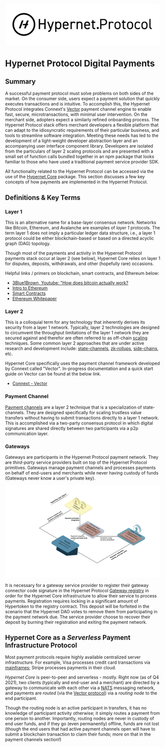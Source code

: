 <p align="center">
  <img src="/documentation/images/hypernet-protocol-black.svg" width="500">
</p>

# Hypernet Protocol Digital Payments

## Summary 

A successful payment protocol must solve problems on both sides of the market. On the consumer side, users expect a
payment solution that quickly executes transactions and is intuitive. To accomplish this, the Hypernet Protocol
integrates Connext's [Vector](https://github.com/connext/vector) payment channel engine to enable fast, secure, microtransactions,
with minimal user intervention. On the merchant side, adopters expect a similarly refined onboarding process. The
Hypernet Protocol stack offers merchant developers a flexible platform that can adapt to the idiosyncratic requirements
of their particular business, and tools to streamline software integration. Meeting these needs has led to the development of a 
light-weight developer abstraction layer and an accompanying user interface component library. Developers are isolated 
from the particulars of layer 2 scaling protocols and are presented with a small set of function calls bundled together in 
an npm package that looks familiar to those who have used a traditional payment service provider SDK.

All functionality related to the Hypernet Protocol can be accessed via the use of the [Hypernet Core](/packages/hypernet-core) package.
This section discusses a few key concepts of how payments are implemented in the Hypernet Protocol.

## Definitions & Key Terms

### **Layer 1**

This is an alternative name for a base-layer consensus network. Networks like Bitcoin, Ethereum, and Avalanche are examples of *layer 1* protocols. 
The term layer 1 does not imply a particular ledger data structure, i.e., a layer 1 protocol could be either blockchain-based or based on a 
directed acyclic graph (DAG) topology. 

Though most of the payments and activity in the Hypernet Protocol payments stack occur at layer 2 (see below), Hypernet Core relies on layer 1 for 
disputes, deposits, withdrawals, and other (hopefully rare) occasions.

Helpful links / primers on blockchain, smart contracts, and Ethereum below:

- [3Blue1Brown, Youtube: "How does bitcoin actually work?](https://www.youtube.com/watch?v=bBC-nXj3Ng4&t=3s)
- [Intro to Ethereum](https://ethereum.org/en/developers/docs/intro-to-ethereum/)
- [Smart Contracts](https://ethereum.org/en/developers/docs/smart-contracts/)
- [Ethereum Whitepaper](https://ethereum.org/en/whitepaper/)

### **Layer 2**

This is a colloquial term for any technology that inherently derives its security from a layer 1 network. Typically, layer 2 technologies are designed to circumvent
the throughput limitations of the layer 1 network they are secured against and therefor are often referred to as off-chain [scaling](https://ethereum.org/en/developers/docs/scaling/) 
techniques. Some common layer 2 approaches that are under active research and development include: [state-channels](https://ethereum.org/en/developers/docs/scaling/state-channels/), 
[zk-rollups](https://ethereum.org/en/developers/docs/scaling/layer-2-rollups/#zk-video), [side-chains](https://ethereum.org/en/developers/docs/scaling/sidechains/#top), etc.

Hypernet Core specifically uses the payment channel framework developed by Connext called "Vector". In-progress documentation and a quick start guide on 
Vector can be found at the below link.

- [Connext - Vector](https://github.com/connext/vector)

### **Payment Channel**

[Payment channels](https://dl.acm.org/doi/pdf/10.1145/3243734.3243856?casa_token=ySJOdlwgPCcAAAAA%3AnkfO9uHl7fZ-c7C0_L3xrQSHhujnqNIJgtkB7Gt2yE6MZV9145qbyHsGHQaSV1NGZBNousWk-wQ) 
are a layer 2 technique that is a specialization of state-channels. They are designed specifically for scaling trustless value transfers without having to submit 
transactions directly to a layer 1 network. This is accomplished via a two-party consensus protocol in which digital signatures are shared directly between two
participants via a p2p communication layer. 

### **Gateways**

Gateways are participants in the Hypernet Protocol payment network. They are *third-party* service providers built on top of the Hypernet Protocol primitives.
Gateways manage payment channels and processes payments on behalf of end-users and merchants while never having custody of funds (Gateways never know a user's private
key).

![Gateways direct payments from end-users to merchants without having custody of funds.](/documentation/images/gateway-diagram.png)

It is necessary for a gateway service provider to register their gateway connector code signature in the Hypernet Protocol 
[Gateway registry](/packages/contracts/contracts/identity/README.md#gateways) in order for the Hypernet Core infrastructure to allow their service to process payments. 
Registration requires locking in a significant amount of Hypertoken to the registry contract. This deposit will be forfeited in the scenario that the Hypernet DAO votes 
to remove them from participating in the payment network due. The service provider choose to recover their deposit by burning their registration and exiting the payment 
network.

## Hypernet Core as a _Serverless_ Payment Infrastructure Protocol

Most payment protocols require highly available centralized server infrastructure. For example, Visa processes credit card transactions 
via [mainframes](https://en.wikipedia.org/wiki/Mainframe_computer#Characteristics); Stripe processes payments in their cloud.

_Hypernet Core_ is peer-to-peer and serverless - mostly. Right now (as of Q4 2021), two clients (typically and end-user and a merchant) are 
directed by a gateway to communicate with each other via a [NATS](https://nats.io/) messaging network, and payments are _routed_ (via the [Vector protocol](https://github.com/connext/vector)) 
via a _routing node_ to the end participant.

Though the routing node is an active participant in transfers, it has no knowledge of participant activity otherwise; it simply routes a payment from one person 
to another. Importantly, routing nodes are never in custody of end user funds, and if they go (even permanently) offline, funds are not lost (though the end users 
that had active payment channels open will have to submit a blockchain transaction to claim their funds; more on that in the payment channels section!)